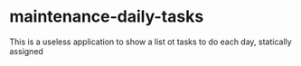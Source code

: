 maintenance-daily-tasks
=======================

This is a useless application to show a list ot tasks to do each day, statically assigned
